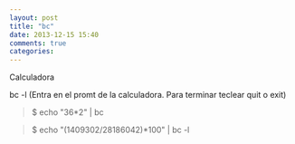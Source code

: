 ```yaml
---
layout: post
title: "bc"
date: 2013-12-15 15:40
comments: true
categories: 
---
```

Calculadora

bc -l  (Entra en el promt de la calculadora. Para terminar teclear quit o exit)

>$ echo "36*2" | bc

>$ echo "(1409302/28186042)*100" | bc -l

